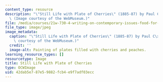 ```yaml
---
content_type: resource
description: "\"Still Life with Plate of Cherries\" (1885-87) by Paul C\xE9zanne.\
  \ (Image courtesy of the WebMuseum.)"
file: /media/courses/21w-730-4-writing-on-contemporary-issues-food-for-thought-writing-and-reading-about-the-cultures-of-food-fall-2008/42dab5e787e59882fcb4e9f7adf03ecc_21w-730-4f08-th.jpg
file_type: image/jpeg
image_metadata:
  caption: "\"Still Life with Plate of Cherries\" (1885-87) by Paul C\xE9zanne. (Image\
    \ courtesy of the WebMuseum.)"
  credit: ''
  image-alt: Painting of plates filled with cherries and peaches.
learning_resource_types: []
resourcetype: Image
title: Still Life with Plate of Cherries
type: OCWImage
uid: 42dab5e7-87e5-9882-fcb4-e9f7adf03ecc
---
```

